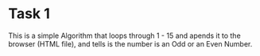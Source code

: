 # Task 1

This is a simple Algorithm that loops through 1 - 15 and apends it to the browser (HTML file), and tells is the number is an Odd or an Even Number.
